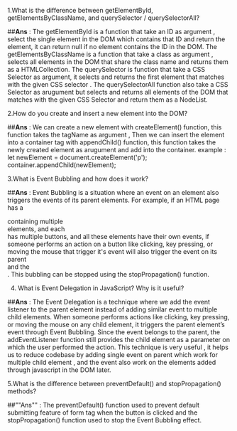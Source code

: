 1.What is the difference between getElementById, getElementsByClassName, and querySelector / querySelectorAll?

##**Ans**  :  The getElementById is a function that take an ID as argument , select the single element in the DOM which contains that ID and return the element,  it can return null if no element contains the ID in the DOM. The getElementsByClassName is a function that take a class as argument , selects all elements in the DOM that share the class name and returns them as a HTMLCollection. The querySelector is function that take a CSS Selector as argument, it selects and returns the first element that matches with the given CSS selector . The querySelectorAll function also take a CSS Selector as arugument but selects and returns all elements of the DOM that matches with the given CSS Selector and return them as a NodeList.


2.How do you create and insert a new element into the DOM?

##**Ans** :  We can create a new element with createElement() function, this function takes the tagName as argument , Then we can insert the element into a container tag with appendChild() function, this function takes the newly created element as arugument and add into the container. example :
      let newElement = document.createElement('p');
      container.appendChild(newElement);


3.What is Event Bubbling and how does it work?

##**Ans** :  Event Bubbling is a situation where an event on an element also triggers the events of its parent elements. For example, if an HTML page has a <section> containing multiple <div> elements, and each <div> has multiple buttons, and all these elements have their own events, if someone performs an action on a button like clicking, key pressing, or moving the mouse that trigger it's event will also trigger the event on its parent <div> and the <section>. This bubbling can be stopped using the stopPropagation() function.


4. What is Event Delegation in JavaScript? Why is it useful?
 
##**Ans** :  The Event Delegation is a technique where we add the event listener to the parent element instead of adding similar event to multiple child elements. When someone performs actions like clicking, key pressing, or moving the mouse on any child element, it triggers the parent element’s event through Event Bubbling. Since the event belongs to the parent, the addEventListener function still provides the child element as a parameter on which the user performed the action. This technique is very useful , it helps us to reduce codebase by adding single event on parent which work for multiple child element ,  and the event also work on the elements added through javascript in the DOM later.


5.What is the difference between preventDefault() and stopPropagation() methods?

##""Ans"" : The preventDefault() function used to prevent default submitting feature of form tag  when the button is clicked  and the stopPropagation() function used to stop the Event Bubbling effect.


